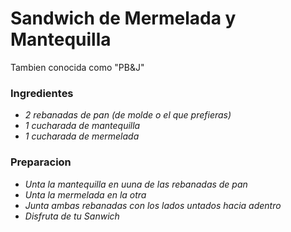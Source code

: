 # Sandwich de Mermelada y Mantequilla
Tambien conocida como "PB&J"

### Ingredientes
- *2 rebanadas de pan (de molde o el que prefieras)*
- *1 cucharada de mantequilla*
- *1 cucharada de mermelada*

### Preparacion

- *Unta la mantequilla en uuna de las rebanadas de pan*
- *Unta la mermelada en la otra*
- *Junta ambas rebanadas con los lados untados hacia adentro*
- *Disfruta de tu Sanwich*